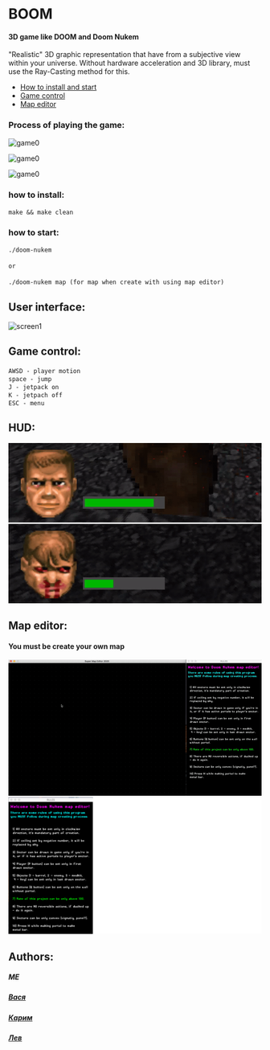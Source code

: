 # BOOM
#### 3D game like DOOM and Doom Nukem


"Realistic" 3D graphic representation that have from
a subjective view within your universe. Without hardware acceleration and 3D library,
must use the Ray-Casting method for this.

- [How to install ](#id-section1)
 [ and start](#id-section2)
- [Game control](#id-section3)
- [Map editor](#id-section4)

### Process of playing the game:
![game0](https://github.com/odnaks/-/blob/master/BOOM/game0.gif)

![game0](https://github.com/odnaks/-/blob/master/BOOM/game1.gif)

![game0](https://github.com/odnaks/-/blob/master/BOOM/game2.gif)

### how to install: <div id='id-section1'/>
```shell
make && make clean
```

### how to start: <div id='id-section2'/>
```shell
./doom-nukem

or

./doom-nukem map (for map when create with using map editor)
```
## User interface:
![screen1](https://github.com/odnaks/-/blob/master/BOOM/ezgif-1-6f83a86bfe4d.gif)

## Game control: <div id='id-section3'/>
```shell
AWSD - player motion
space - jump
J - jetpack on
K - jetpach off
ESC - menu
```

## HUD:

![head2](https://github.com/odnaks/-/blob/master/BOOM/head_2.gif)
![head3](https://github.com/odnaks/-/blob/master/BOOM/head_3.gif)

## Map editor: <div id='id-section4'/>
#### You must be create your own map
![edit](https://github.com/odnaks/-/blob/master/BOOM/edit.gif)
![edit](https://github.com/odnaks/-/blob/master/BOOM/ru.png)

## Authors:
##### ME
##### [Вася](https://github.com/Twitting)
##### [Карим](https://github.com/ebednar)
##### [Лев](https://github.com/foxers1)
